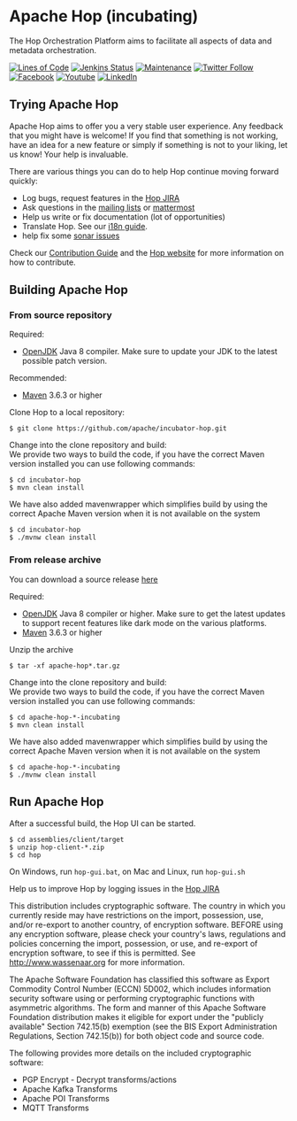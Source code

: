 <!--
Licensed to the Apache Software Foundation (ASF) under one
or more contributor license agreements.  See the NOTICE file
distributed with this work for additional information
regarding copyright ownership.  The ASF licenses this file
to you under the Apache License, Version 2.0 (the
"License"); you may not use this file except in compliance
with the License.  You may obtain a copy of the License at
  http://www.apache.org/licenses/LICENSE-2.0
Unless required by applicable law or agreed to in writing,
software distributed under the License is distributed on an
"AS IS" BASIS, WITHOUT WARRANTIES OR CONDITIONS OF ANY
KIND, either express or implied.  See the License for the
specific language governing permissions and limitations
under the License.
-->

# Apache Hop (incubating)

The Hop Orchestration Platform aims to facilitate all aspects of data and metadata orchestration.

[![Lines of Code](https://sonarcloud.io/api/project_badges/measure?project=apache_incubator-hop&metric=ncloc)](https://sonarcloud.io/dashboard?id=apache_incubator-hop) 
[![Jenkins Status](https://ci-builds.apache.org/buildStatus/icon?job=Hop%2FHop%2Fmaster)](https://ci-builds.apache.org/buildStatus/icon?job=Hop%2FHop%2Fmaster)
[![Maintenance](https://img.shields.io/badge/Maintained%3F-yes-green.svg)](https://github.com/apache/incubator-hop/graphs/commit-activity)
[![Twitter Follow](https://img.shields.io/twitter/follow/ApacheHop?style=social)](https://twitter.com/ApacheHop)
[![Facebook](https://img.shields.io/badge/Facebook-1877F2?style=for-the-badge&logo=facebook&logoColor=white)](https://www.facebook.com/projhop/)
[![Youtube](https://img.shields.io/badge/YouTube-FF0000?style=for-the-badge&logo=youtube&logoColor=white)](https://www.youtube.com/channel/UCGlcYslwe03Y2zbZ1W6DAGA)
[![LinkedIn](https://img.shields.io/badge/LinkedIn-0077B5?style=for-the-badge&logo=linkedin&logoColor=white)](https://www.linkedin.com/company/hop-project/)


## Trying Apache Hop 

Apache Hop aims to offer you a very stable user experience. Any feedback that you might have is welcome!  If you find that something is not working, have an idea for a new feature or simply if something is not to your liking, let us know!  Your help is invaluable.  

There are various things you can do to help Hop continue moving forward quickly: 

- Log bugs, request features in the [Hop JIRA](https://issues.apache.org/jira/projects/HOP)
- Ask questions in the [mailing lists](https://hop.apache.org/community/mailing-list/) or [mattermost](https://chat.project-hop.org/hop/channels/dev)
- Help us write or fix documentation (lot of opportunities)
- Translate Hop. See our [i18n guide](https://hop.apache.org/dev-manual/latest/internationalisation.html).
- help fix some [sonar issues](https://sonarcloud.io/dashboard?id=apache_incubator-hop)

Check our [Contribution Guide](https://hop.apache.org/community/contributing/) and the [Hop website](https://hop.apache.org) for more information on how to contribute.  

## Building Apache Hop

### From source repository

Required: 
- [OpenJDK](https://openjdk.java.net/) Java 8 compiler.  Make sure to update your JDK to the latest possible patch version.
  
Recommended:
- [Maven](http://maven.apache.org/) 3.6.3 or higher

Clone Hop to a local repository: 

    $ git clone https://github.com/apache/incubator-hop.git


Change into the clone repository and build: \
We provide two ways to build the code, if you have the correct Maven version installed you can use following commands:

    $ cd incubator-hop 
    $ mvn clean install 

We have also added mavenwrapper which simplifies build by using the correct Apache Maven version when it is not available on the system

    $ cd incubator-hop
    $ ./mvnw clean install

    

### From release archive

You can download a source release [here](https://downloads.apache.org/incubator/hop/)

Required: 
- [OpenJDK](https://openjdk.java.net/) Java 8 compiler or higher.  Make sure to get the latest updates to support recent features like dark mode on the various platforms.
- [Maven](http://maven.apache.org/) 3.6.3 or higher

Unzip the archive

    $ tar -xf apache-hop*.tar.gz

Change into the clone repository and build: \
We provide two ways to build the code, if you have the correct Maven version installed you can use following commands:

    $ cd apache-hop-*-incubating
    $ mvn clean install

We have also added mavenwrapper which simplifies build by using the correct Apache Maven version when it is not available on the system

    $ cd apache-hop-*-incubating
    $ ./mvnw clean install


## Run Apache Hop 

After a successful build, the Hop UI can be started.

    $ cd assemblies/client/target
    $ unzip hop-client-*.zip
    $ cd hop 

On Windows, run `hop-gui.bat`, on Mac and Linux, run `hop-gui.sh` 

Help us to improve Hop by logging issues in the [Hop JIRA](https://issues.apache.org/jira/projects/HOP)





   This distribution includes cryptographic software.  The country in 
   which you currently reside may have restrictions on the import, 
   possession, use, and/or re-export to another country, of 
   encryption software. BEFORE using any encryption software, please 
   check your country's laws, regulations and policies concerning the
   import, possession, or use, and re-export of encryption software, to 
   see if this is permitted. See http://www.wassenaar.org for
   more information.

The Apache Software Foundation has classified this software as Export Commodity 
   Control Number (ECCN) 5D002, which includes information security
   software using or performing cryptographic functions with asymmetric
   algorithms. The form and manner of this Apache Software Foundation
   distribution makes it eligible for export under the "publicly available"
   Section 742.15(b) exemption (see the BIS Export Administration Regulations, 
   Section 742.15(b)) for both object code and source code.

The following provides more details on the included cryptographic\
   software:
* PGP Encrypt - Decrypt transforms/actions
* Apache Kafka Transforms
* Apache POI Transforms
* MQTT Transforms
